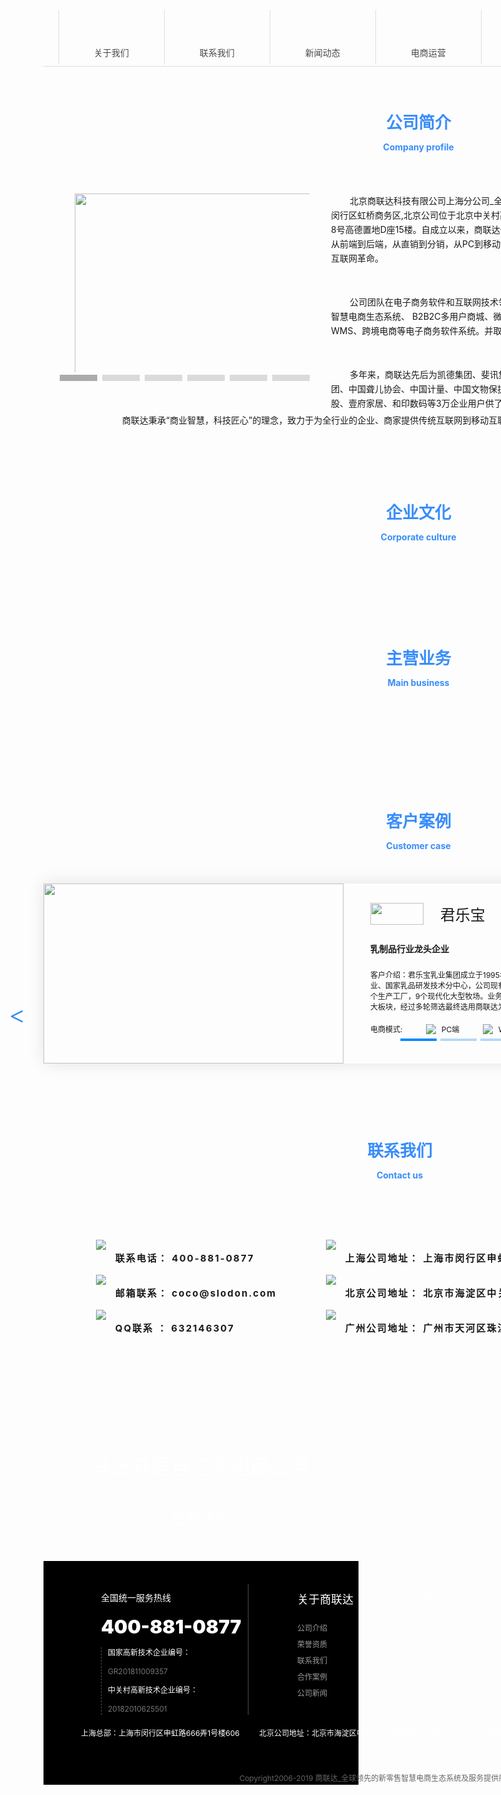 <!DOCTYPE html>
<html>
	<head>
		<meta charset="UTF-8">
		<title></title>
	    <style>
	    	*{
	    		margin: 0px;
	    		padding: 0px;
	    	}
	    	ul,ol{
	    		list-style: none;
	    	}
	    	.header{
	    		width: 100%;
	    		height: 100px;
	    	}
	    	.banner{
	    		height: 440px;
	    		background: url(../img/zhj_banner.jpg);
	    		background-size: 100% 100%;
	    		min-width: 1200px;
	    	}
	    	.m1{
	    		height: 90px;
	    		min-width: 1200px;
			    border-bottom: 1px solid #DCDCDC;
			    margin-bottom: 69px;
	    	}
	    	.m1>ul{
	    		width: 1200px;
	    		margin: 0px auto;
	    	}
	    	.m1>ul>li{
	    		float: left;
	    		width: 168px;
			    border: 1px solid #dedede;
			    border-top: none;
			    border-right: none;
			    border-bottom: 5px solid transparent;
			    height: 27px;
			    padding-top: 58px;
			    text-align: center;
			    font-size: 14px;
			    color: #4A4A4A;
			    cursor:pointer;
	    	}
	    	.m1>ul>li:nth-of-type(1){
	    		background: url(../img/zhj_11.png)center 19px no-repeat;
	    	}
	    	.m1>ul>li:nth-of-type(2){
	    		background: url(../img/zhj_22.png)center 19px no-repeat;
	    	}
	    	.m1>ul>li:nth-of-type(3){
	    		background: url(../img/zhj_33.png)center 19px no-repeat;
	    	}
	    	.m1>ul>li:nth-of-type(4){
	    		background: url(../img/zhj_44.png)center 19px no-repeat;
	    	}
	    	.m1>ul>li:nth-of-type(5){
	    		background: url(../img/zhj_55.png)center 19px no-repeat;
	    	}
	    	.m1>ul>li:nth-of-type(6){
	    		background: url(../img/zhj_66.png)center 19px no-repeat;
	    	}
	    	.m1>ul>li:nth-of-type(7){
	    		background: url(../img/zhj_77.png)center 19px no-repeat;
	    		border-right: 1px solid #dedede;
	    	}
	    	.zhj_banxin{
	    		width: 1200px;
	    		/*height: 6000px;*/
	    		margin: 0px auto;
	    	}
	    	.zhj_banxin>.zhj_gsjj1{
	    		width: 1200px;
			    margin: 0 auto;
			    text-align: center;
	    	}
	    	.zhj_banxin>.zhj_gsjj1>h1{
	    		font-size: 26px;
	    		color: #388DFB;
			    background: url(../img/zhj_line.png)0 14px no-repeat;
			    background-size: 100%;
			    margin-bottom: 52px;
	    	}
	    	.zhj_banxin>.zhj_gsjj1>h1>p{
	    		font-size: 14px;
    		}
    		.zhj_banxin>.zhj_gsjj2{
    			position: relative;
			    width: 1200px;
			    margin: 0 auto;
			    height: 320px;
    		}
    		.zhj_banxin>.zhj_gsjj2>.zhj_lunbo1{
    			float: left;
			    width: 400px;
			    height: 300px;
			    overflow: hidden;
			    margin-left: 26px;
    		}
    		.zhj_banxin>.zhj_gsjj2>.zhj_lunbo1>ul{
    			width: 2400px;
    			position: relative;
    			left: 0px;
    			transition: 1s;
    		}
    		.zhj_banxin>.zhj_gsjj2>.zhj_lunbo1>ul>li{
    			float: left;
    			width: 400px;
    			height: 300px;
    			overflow: hidden;
    		}
    		.zhj_banxin>.zhj_gsjj2>.zhj_lunbo1>ul>li>img{
    			width: 100%;
    		}
    		.zhj_banxin>.zhj_gsjj2>.zhj_lunbo1-btn{
    			width: 400px;
    			height: 20px;
    			line-height: 20px;
    			position: absolute;
				left: 26px;
				bottom: -4px;
    		}
    		.zhj_banxin>.zhj_gsjj2>.zhj_lunbo1-btn>span{
    			display: inline-block;
			    width: 60px;
			    height: 10px;
			    margin-left: 8px;
			    background: #DADADA;
			    cursor: pointer;
    		}
    		.zhj_banxin>.zhj_gsjj2>.zhj_nierou{
    			float: left;
			    width: 709px;
			    height: 322px;
			    line-height: 23px;
			    padding-left: 34px;
    		}
    		.zhj_banxin>.zhj_gsjj2>.zhj_nierou>p{
    			text-indent: 30px;
			    font-size: 14px;
			    margin-bottom: 47px;
    		}
    		.zhj_banxin>.zhj_gsjj2>.zhj_nierou-food{
				padding-top: 44px;
				text-indent: 30px;
				width: 1200px;
				margin: 0 auto;
				font-size: 14px;
				text-align: center;
   			    float: left;
   			    background-position: ;
    		}
    		.zhj_banxin>.zhj_qywh{
    			float: left;
    			padding-top: 82px;
			    width: 1200px;
			    margin: 0 auto;
			    text-align: center;
    		}
    		.zhj_banxin>.zhj_qywh>h1{
    			font-size: 26px;
	    		color: #388DFB;
			    background: url(../img/zhj_line.png)0 14px no-repeat;
			    background-size: 100%;
			    margin-bottom: 52px;
    		}
    		.zhj_banxin>.zhj_qywh>h1>p{
    			font-size: 14px;
    		}
    		.zhj_banxin>.zhj_zyyw{
    			float: left;
    			padding-top: 76px;
			    width: 1200px;
			    margin: 0 auto;
			    text-align: center;
    		}
    		.zhj_banxin>.zhj_zyyw>h1{
    			font-size: 26px;
	    		color: #388DFB;
			    background: url(../img/zhj_line.png)0 14px no-repeat;
			    background-size: 100%;
			    margin-bottom: 52px;
    		}
    		.zhj_banxin>.zhj_zyyw>h1>p{
    			font-size: 14px;
    		}
    		.zhj_banxin>.zhj_zyyw>ul>li{
    			float: left;
			    transition: 1s;
			    margin: 0 23px 23px 0;
    		}
    		.zhj_banxin>.zhj_zyyw>ul>li:hover{
    			transform:scale(1.05);
    		}
    		.zhj_banxin>.zhj_khal{
    			float: left;
    			padding-top: 65px;
			    width: 1200px;
			    margin: 0 auto;
			    text-align: center;
    		}
    		.zhj_banxin>.zhj_khal>h1{
    			font-size: 26px;
	    		color: #388DFB;
			    background: url(../img/zhj_line.png)0 14px no-repeat;
			    background-size: 100%;
			    margin-bottom: 52px;
    		}
    		.zhj_banxin>.zhj_khal>h1>p{
    			font-size: 14px;
    		}
    		.zhj_banxin>.zhj_khal>.zhj_lunbo2{
    			text-align: center;
			    width: 1200px;
			    position: relative;
			    margin: 0 auto;
    		}
    		.zhj_banxin>.zhj_khal>.zhj_lunbo2>.zhj_lunbo2t{
    			position: relative;
			    width: 1070px;
			    overflow: hidden;
			    height: 288px;
			    box-shadow: 1px 0 24px 1px rgba(0,0,0,0.1);
    		}
    		.zhj_banxin>.zhj_khal>.zhj_lunbo2>.zhj_lunbo2t>.zhj_Bbox{
    			width: 7200px;
			    height: 330px;
			    overflow: hidden;
			    position: relative;
			    left: 0px;
			    transition: 1s;
    		}
    		.zhj_banxin>.zhj_khal>.zhj_lunbo2>.zhj_lunbo2t>.zhj_box-btn{
    			position: absolute;
			    width: 454px;
			    right: 83px;
			    bottom: 40px;
			    height: 10px;
			    z-index: 2;
			}
    		.zhj_banxin>.zhj_khal>.zhj_lunbo2>.zhj_lunbo2t>.zhj_box-btn>span{
    			display: inline-block;
			    width: 58px;
			    height: 4px;
			    background: #b6d8f7;
			    margin: 0 1px;
			    cursor: pointer;
    		}
    		.zhj_banxin>.zhj_khal>.zhj_lunbo2>.zhj_lunbo2t>.zhj_Bbox>.zhj_box{
    			width: 1200px;
			    float: left;
			    height: 330px;
			    transition: 1s;
			}
    		.zhj_banxin>.zhj_khal>.zhj_lunbo2>.zhj_lunbo2t>.zhj_Bbox>.zhj_box>.zhj_box-show{
    			float: left;
			    width: 480px;
			    height: 288px;
			    overflow: hidden;
    		}
    		.zhj_banxin>.zhj_khal>.zhj_lunbo2>.zhj_lunbo2t>.zhj_Bbox>.zhj_box>.zhj_box-show>img{
    			width: 100%;
			    height: 100%;
			    margin-right: 20px;
    		}
    		.zhj_banxin>.zhj_khal>.zhj_lunbo2>.zhj_lunbo2t>.zhj_Bbox>.zhj_box>ul{
    			width: 516px;
			    float: left;
			    height: 219px;
			    padding: 17px 31px 52px 43px;
    		}
    		.zhj_banxin>.zhj_khal>.zhj_lunbo2>.zhj_lunbo2t>.zhj_Bbox>.zhj_box>ul>li{
    			font-size: 12px;
    			text-align: left;
    		}
    		.zhj_banxin>.zhj_khal>.zhj_lunbo2>.zhj_lunbo2t>.zhj_Bbox>.zhj_box>ul>li:nth-of-type(1){
    			font-size: 24px;
    		}
    		.zhj_banxin>.zhj_khal>.zhj_lunbo2>.zhj_lunbo2t>.zhj_Bbox>.zhj_box>ul>li:nth-of-type(1)>img{
    			width: 85px;
			    height: 35px;
			    vertical-align: bottom;
			    margin-right: 20px;
    		}
    		.zhj_banxin>.zhj_khal>.zhj_lunbo2>.zhj_lunbo2t>.zhj_Bbox>.zhj_box>ul>li:nth-of-type(2){
    			padding: 28px 0 23px 0;
			    font-size: 14px;
			    font-weight: bold;
    		}
    		.zhj_banxin>.zhj_khal>.zhj_lunbo2>.zhj_lunbo2t>.zhj_Bbox>.zhj_box>ul>li:nth-of-type(3){
    			margin-bottom: 19px;
    		}
    		.zhj_banxin>.zhj_khal>.zhj_lunbo2>.zhj_lunbo2t>.zhj_Bbox>.zhj_box>ul>li:nth-of-type(4){
    			margin-bottom: 21px;
    		}
    		.zhj_banxin>.zhj_khal>.zhj_lunbo2>.zhj_lunbo2t>.zhj_Bbox>.zhj_box>ul>li>span{
    			margin-left: 34px;
    		}
    		.zhj_banxin>.zhj_khal>.zhj_lunbo2>.zhj_lunbo2t>.zhj_Bbox>.zhj_box>ul>li>span>img{
    			vertical-align: bottom;
    			margin-right: 9px;
    		}
    		.zhj_banxin>.zhj_khal>.zhj_lunbo2>.zhj_left-btn{
    			position: absolute;
			    left: -54px;
			    top: 68.5%;
			    font-size: 40px;
			    font-family: Simsun;
			    height: 31px;
			    color: #398AEF;
			    line-height: 31px;
			    font-weight: bold;
			    z-index: 3;
			    cursor: pointer;
    		}
    		.zhj_banxin>.zhj_khal>.zhj_lunbo2>.zhj_right-btn{
    			position: absolute;
   				right: 75px;		
			    top: 68.5%;
			    font-size: 40px;
			    font-family: Simsun;
			    height: 31px;
			    color: #398AEF;
			    line-height: 31px;
			    font-weight: bold;
			    z-index: 2;
			    cursor: pointer;
    		}
    		.zhj_banxin>.zhj_lxwm{
    			width: 1140px;
   				margin: 0 auto;
   				float: left;
   				padding-top: 82px;
   				text-align: center;
    		}
    		.zhj_banxin>.zhj_lxwm>h1{
    			font-size: 26px;
			    color: #388DFB;
			    background: url(../img/zhj_line.png)0 14px no-repeat;
			    background-size: 100%;
			    margin-bottom: 10px;
			}
    		.zhj_banxin>.zhj_lxwm>h1>p{
    			font-size: 14px;
    		}
    		.zhj_banxin>.zhj_lxwm-text{
    			float: left;
    			padding-left: 60px;
    			width: 1144px;
			    height: 195px;
			    padding-top: 70px;
			    margin-bottom: 120px;
			    background: url(../img/zhj_bj2.jpg) no-repeat;
    		}
    		.zhj_banxin>.zhj_lxwm-text>div{
    			float: left;
    		}
    		.zhj_banxin>.zhj_lxwm-text>div:nth-of-type(1)>ul{
    			width: 314px;
   				height: 150px;
    		}
    		.zhj_banxin>.zhj_lxwm-text>div>ul>li{
    			height: 56px;
   				font-size: 14px;			
    		}
    		.zhj_banxin>.zhj_lxwm-text>div>ul>li>img{
    			margin-right: 15px;
   				margin-top: -3px;
   				float: left;
    		}
    		.zhj_banxin>.zhj_lxwm-text>div>ul>li>p{
    			letter-spacing: 2px;
    			font-size: 15px;
    			font-weight: bold;
    			float: left;
    		}
    		.zhj_banxin>.zhj_lxwm-text>div:nth-of-type(2){
    			margin-left: 30px;
    		}
    		.zhj_banxin>.zhj_lxwm-text>.zhj_ewm>p{
    			text-align: center;
			    font-size: 14px;
			    font-weight: 600;
			    margin-top: 7px;
			    letter-spacing: 2px;
    		}
    		.zhj_banxin>.zhj_lxwm-text>.zhj_ewm>img{
    			width: 92px;
    			height: 92px;
    		}
            .zhj_ds{
            	width: 100%;
            	margin: auto;
			    overflow: hidden;
			    text-align: center;
			    position: relative;
			    background: url(../img/zhj_background2.png) center no-repeat;
			    height: 210px;
			    background-size: 100% 100%;
            }
            .zhj_ds>h2{
            	font-weight: 500;
            	color: #fff;
			    text-align: center;
			    font-size: 32px;
			    line-height: 80px;
			    margin-top: 20px;
            }
            .zhj_ds>div>a{
            	display: inline-block;
   				width: 214px;
			    height: 48px;
			    color: #fff;
			    line-height: 46px;
			    text-align: center;
			    border-radius: 10px;
			    background: transparent;
			    font-size: 24px;
			    border: 1px solid white;
			    margin-top: 20px;
			    text-decoration: none 
            }
            .zhj_foot{
            	width: 100%;
			    height: 358px;
			    box-sizing: border-box;
			    padding-top: 37px;
			    background-color: black;
			    color: white;
			    font-size: 12px;
            }
            .zhj_foot>.zhj_footbox{
            	width: 1220px;
    			margin: 0 auto;
    			padding-left: 32px;
            }
            .zhj_foot>.zhj_footbox>.zhj_foot_top{
            	height: 200px;
            }
            .zhj_foot>.zhj_footbox>.zhj_foot_top>.zhj_foot_top-left{
            	float: left;
   				width: 295px;	
            }
            .zhj_foot>.zhj_footbox>.zhj_foot_top>.zhj_foot_top-left>.zhj_foot_top-left1{
            	margin-bottom: 25px;
            }
            .zhj_foot>.zhj_footbox>.zhj_foot_top>.zhj_foot_top-left>.zhj_foot_top-left1>span{
            	float: left;
            	width: 40px;
			    height: 40px;
			    background: url(../img/zhj_kefu.png) no-repeat;
			    background-size: 100% 100%;
            }
            .zhj_foot>.zhj_footbox>.zhj_foot_top>.zhj_foot_top-left>.zhj_foot_top-left1>div>p{
            	font-size: 14px;
			    line-height: 16px;
			    margin-bottom: 10px;
			    font-weight: 300;
            }
            .zhj_foot>.zhj_footbox>.zhj_foot_top>.zhj_foot_top-left>.zhj_foot_top-left2{
             	height: 78px;
            }
            .zhj_foot>.zhj_footbox>.zhj_foot_top>.zhj_foot_top-left>.zhj_foot_top-left2>span{
            	float: left;
            	width: 34px;
			    height: 41px;
			    background: url(../img/zhj_bh.png) no-repeat;
			    background-size: 100% 100%;
			    margin-top: 12px;
            }
            .zhj_foot>.zhj_footbox>.zhj_foot_top>.zhj_foot_top-left>.zhj_foot_top-left2>.zhj_foot_top-left2box{
            	padding-left: 60px;
            }
            .zhj_foot>.zhj_footbox>.zhj_foot_top>.zhj_foot_top-left>.zhj_foot_top-left2>.zhj_foot_top-left2box>div{
            	padding-left: 10px;
   				border-left: 1px dashed rgba(255,255,255,0.3)
            }
            .zhj_foot>.zhj_footbox>.zhj_foot_top>.zhj_foot_top-left>.zhj_foot_top-left2>.zhj_foot_top-left2box>div>p{
            	font-weight: 300;
            	line-height: 18px;
            }
            .zhj_foot>.zhj_footbox>.zhj_foot_top>.zhj_foot_top-right{
            	float: left;
   				border-left: 1px solid rgba(255,255,255,0.3);
            }
            .zhj_foot>.zhj_footbox>.zhj_foot_top>.zhj_foot_top-right>ul{
            	float: left;
    			padding-left: 78px;
            }
            .zhj_foot>.zhj_footbox>.zhj_foot_top>.zhj_foot_top-right>ul>li{
            	line-height: 26px;
    			color: rgba(255,255,255,.6);
    			font-size: 12px;
            }
            .zhj_foot>.zhj_footbox>.zhj_foot_top>.zhj_foot_top-right>ul>li:nth-of-type(1){
            	font-size: 18px;
    			margin-bottom: 20px;
    			color: white;
            }
            .zhj_foot>.zhj_footbox>.zhj_foot_top>.zhj_foot_top-right>div{
            	margin-left: 100px;
            	float: left;
            }
            .zhj_foot>.zhj_footbox>.zhj_foot_top>.zhj_foot_top-right>div>p{
             	text-align: center;
             	font-size: 18px;
    			margin-bottom: 20px;
            }
            .zhj_foot>.zhj_footbox>.zhj_foot_top>.zhj_foot_top-right>div>div{
            	background: white;
            }
            .zhj_foot>.zhj_footbox>.zhj_foot_top>.zhj_foot_top-right>div>div>img{
            	width: 97px;
            	height: 97px;
            }
            .zhj_foot>.zhj_footbox>.zhj_foot_top>.zhj_foot_top-right>div>div>p{
            	text-align: center;
            	display: block;
			    height: 24px;
			    line-height: 24px;
			    background-color: black; 
            }
            .zhj_foot>.zhj_footbox>.zhj_foot_bottom{
            	height: 100px;
            	line-height: 60px;
            }
            .zhj_foot>.zhj_footbox>.zhj_foot_bottom>span{
            	display: inline-block;
			    padding-left: 28px;
			    background: url(../img/zhj_dizhi.png) no-repeat 15px center;
			    background-size: 9px 11px;
			    line-height: 16px;
            }
            .zhj_foot>.zhj_footbox>.zhj_foot_bottom>p{
            	color: #656565;
   				text-align: center;
            }
            .zhj_foot>.zhj_footbox>.zhj_foot_bottom>p>a{
            	font-size: 12px;
    			color: #c5c6c4;
            	text-decoration: none 
            }
	    </style>
	    <script src="../js/jquery-3.5.0.min.js"></script>
	</head>
	<body>
		<div class="header"></div>
		<div class="banner"></div>
		<div class="m1">
			<ul>
				<li>关于我们<p></p></li>
				<li>联系我们<p></p></li>
				<li>新闻动态<p></p></li>
				<li>电商运营<p></p></li>
				<li>成功案例<p></p></li>
				<li>服务保障<p></p></li>
				<li>招聘英才<p></p></li>
			</ul>
		</div>
		<div class="zhj_banxin">
			<div class="zhj_gsjj1">
				<h1>
					公司简介 
					<p>Company profile</p>
				</h1>
		    </div>
			<div class="zhj_gsjj2">
				<div class="zhj_lunbo1">
					<ul class="zhj_ul1">
						<li><img src="../img/zhj_p1.jpg" alt="" /></li>
						<li><img src="../img/zhj_p2.jpg" alt="" /></li>
						<li><img src="../img/zhj_p3.png" alt="" /></li>
						<li><img src="../img/zhj_p4.png" alt="" /></li>
						<li><img src="../img/zhj_p5.png" alt="" /></li>
						<li><img src="../img/zhj_p6.png" alt="" /></li>
					</ul>
				</div>
				<div class="zhj_lunbo1-btn">
					<span style="margin-left: 0px;background:#ABABAB ;"></span><span></span><span></span><span></span><span></span><span></span>
				</div>
				<div class="zhj_nierou">
					<p>
						北京商联达科技有限公司上海分公司_全球领先的新零售智慧电商生态系统及服务提供商!上海公司位于上海市闵行区虹桥商务区,北京公司位于北京中关村高科技产业园区，广州分公司地址位于广州市天河区珠江新城珠江西路8号高德置地D座15楼。自成立以来，商联达一直专注于电商企业信息化建设，帮助企业经营与互联网应用相结合，从前端到后端，从直销到分销，从PC到移动，从线上到线下帮助企业实现战略性和经营性目标，以迎战中国商业的互联网革命。
					</p>
					<p>
					  	公司团队在电子商务软件和互联网技术领域经验资深，历经多年市场实践已研发出具有自主知识产权的新零售智慧电商生态系统、 B2B2C多用户商城、微商城、嗨单分销系统、O2O门店系统、小程序、ERP、收银系统、WMS、跨境电商等电子商务软件系统。并取得多项著作权及发明专利。
         			</p>
					<p style="margin-bottom: 0px;">
						多年来，商联达先后为凯德集团、斐讯集团、君乐宝乳业集团、万达集团、蒙佳粮油工业集团、京卫药业集团、中国聋儿协会、中国计量、中国文物保护基金会、迪拜shopzone、第e物流、香港百货、安馨物业、中橄控股、壹府家居、和印数码等3万企业用户供了电商系统工具及相关增值服务产品。
                    </p>
				</div>
				<div class="zhj_nierou-food">
					商联达秉承“商业智慧，科技匠心”的理念，致力于为全行业的企业、商家提供传统互联网到移动互联网的电子商务解决方案及技术运营、电商运营等增值服务。
				</div>
			</div>
			<div class="zhj_qywh">
				<h1>
					企业文化
					<p>Corporate culture</p>
				</h1>
				<img src="../img/zhj_q.jpg" alt="" />
			</div>
			<div class="zhj_zyyw">
				<h1>
					主营业务
					<p>Main business</p>
				</h1>
				<ul>
					<li><img src="../img/zhj_w1.jpg" alt="" /></li>
					<li><img src="../img/zhj_w2.jpg" alt="" /></li>
					<li><img src="../img/zhj_w3.jpg" alt="" /></li>
					<li><img src="../img/zhj_w4.jpg" alt="" /></li>
				</ul>
			</div>
			<div class="zhj_khal">
				<h1>
					客户案例
					<p>Customer case</p>
				</h1>
				<div class="zhj_lunbo2">
					<div class="zhj_lunbo2t">
						<div class="zhj_Bbox">
							<div class="zhj_box">
								<div class="zhj_box-show">
									<img src="../img/zhj_1.jpg"/>
								</div>
								<ul>
									<li>
										<img src="../img/zhj_junlebao.jpg"/>
										君乐宝
									</li>
									<li>乳制品行业龙头企业</li>
									<li>
										客户介绍：君乐宝乳业集团成立于1995年，是农业产业化国家重点龙头企业、国家高新技术企业、国家乳品研发技术分中心，公司现有员工10000余人，在河北、河南、江苏、吉林等地建有16个生产工厂，9个现代化大型牧场。业务范围包括婴幼儿奶粉、低温酸奶、常温液态奶、牧业等四大板块，经过多轮筛选最终选用商联达为其搭建官方商城平台。
									</li>
									<li>
										电商模式:
										<span><img src="../img/zhj_PC.png"/>PC端</span>
										<span><img src="../img/zhj_WAP.png"/>Wap端</span>
										<span><img src="../img/zhj_WECHAT.png"/>微信端</span>
										<span><img src="../img/zhj_APP.png"/>APP端</span>
									</li>
								</ul>
							</div>
							<div class="zhj_box">
								<div class="zhj_box-show">
									<img src="../img/zhj_2.jpg"/>
								</div>
								<ul>
									<li>
										<img src="../img/zhj_feixun.jpg"/>
										斐讯
									</li>
									<li>电子信息100强公司</li>
									<li>
										客户介绍：斐讯数据通信技术有限公司成立于2009年，其全球双总部位于中国上海和成都，在美国和德国设有区域总部，核心产品是K系列路由器+智能健康系列科技产品+家庭健康系列+区块链应用产品等科技产品。商联达为其搭建推啥0元购全返商城平台。
									</li>
									<li>
										电商模式:
										<span><img src="../img/zhj_PC.png"/>PC端</span>
										<span><img src="../img/zhj_WAP.png"/>Wap端</span>
										<span><img src="../img/zhj_WECHAT.png"/>微信端</span>
										<span><img src="../img/zhj_APP.png"/>APP端</span>
									</li>
								</ul>
							</div>
							<div class="zhj_box">
								<div class="zhj_box-show">
									<img src="../img/zhj_3.jpg"/>
								</div>
								<ul>
									<li>
										<img src="../img/zhj_jingweiyaoye.jpg"/>
										京卫药业集团
									</li>
									<li>网上O2O药店</li>
									<li>
										客户介绍：京卫药业创立于1998年，经过多年发展目前已形成了带有京卫特色的医药研发、医药生产、药品分销、药品零售的属科工贸一体化的企业集团，目前年销售额已超过100亿元，企业总资产已达180亿元。
									</li>
									<li>
										电商模式:
										<span><img src="../img/zhj_PC.png"/>PC端</span>
										<span><img src="../img/zhj_WAP.png"/>Wap端</span>
										<span><img src="../img/zhj_WECHAT.png"/>微信端</span>
										<span><img src="../img/zhj_APP.png"/>APP端</span>
									</li>
								</ul>
							</div>
							<div class="zhj_box">
								<div class="zhj_box-show">
									<img src="../img/zhj_4.jpg"/>
								</div>
								<ul>
									<li>
										<img src="../img/zhj_wanda.jpg"/>
										缅甸 Wanlid
									</li>
									<li>缅甸新零售</li>
									<li>
										客户介绍：零售行业的主要竞争点分为市场拓展与销售渠道两个方面，若在线上进行市场推广来扩大份额，要砸不少的资金，所以Wanlida Trading希望在早期可以打通线下销售渠道，形成比较高的壁垒，让同类公司难以突围。商联达为其提供缅语及英文版新零售多用户商城系统，助其开拓缅甸电商市场。
									</li>
									<li>
										电商模式:
										<span><img src="../img/zhj_PC.png"/>PC端</span>
										<span><img src="../img/zhj_WAP.png"/>Wap端</span>
										<span><img src="../img/zhj_WECHAT.png"/>微信端</span>
										<span><img src="../img/zhj_APP.png"/>APP端</span>
									</li>
								</ul>
							</div>
							<div class="zhj_box">
								<div class="zhj_box-show">
									<img src="../img/zhj_5.jpg"/>
								</div>
								<ul>
									<li>
										<img src="../img/zhj_wanda.jpg"/>
										万达集团
									</li>
									<li>国有控股</li>
									<li>
										客户介绍：“易企享”是万达财富集团旗下五大战略业务中的重要组成部分。是一家新型互联网电子商务平台。平台专注于服务中小微企业，以“信用”为核心，以“共享、共存、共创、共赢”为理念，助力中小微企业解决发展过程中所面临的“融资难”、“宣传差”、“销路窄”等核心问题。
									</li>
									<li>
										电商模式:
										<span><img src="../img/zhj_PC.png"/>PC端</span>
										<span><img src="../img/zhj_WAP.png"/>Wap端</span>
										<span><img src="../img/zhj_WECHAT.png"/>微信端</span>
										<span><img src="../img/zhj_APP.png"/>APP端</span>
									</li>
								</ul>
							</div>
							<div class="zhj_box">
								<div class="zhj_box-show">
									<img src="../img/zhj_6.jpg"/>
								</div>
								<ul>
									<li>
										<img src="../img/zhj_feixun.png"/>
										凯德集团
									</li>
									<li>世界三大地产集团之一</li>
									<li>
										客户介绍：凯德集团是全球第三大地产集团，总部设在新加坡，并在新加坡上市，旗下包含凯德龙之梦、来福士广场、雅诗阁等 ，经过多番对比最终选用商联达新零售多用户商城系统为其搭建电商业务平台!
									</li>
									<li>
										电商模式:
										<span><img src="../img/zhj_PC.png"/>PC端</span>
										<span><img src="../img/zhj_WAP.png"/>Wap端</span>
										<span><img src="../img/zhj_WECHAT.png"/>微信端</span>
										<span><img src="../img/zhj_APP.png"/>APP端</span>
									</li>
								</ul>
							</div>
						</div>
						<div class="zhj_box-btn">
						    <span style="background:rgb(7,138,254);"></span>
						    <span></span>
						    <span></span>
						    <span></span>
						    <span></span>
						    <span></span>
						</div>
					</div>
					<div class="zhj_left-btn"><</div>
					<div class="zhj_right-btn">></div>
				</div>
			</div>
			<div class="zhj_lxwm">
				<h1>
					联系我们
					<p>Contact us</p>
				</h1>
			</div>
			<div class="zhj_lxwm-text">
				<div>
					<ul>
						<li>
							<img src="../img/zhj_dh.png"/>
							<p>联系电话：  400-881-0877</p>
						</li>
						<li>
							<img src="../img/zhj_yx.png"/>
							<p>邮箱联系：  coco@slodon.com</p>
						</li>
						<li>
							<img src="../img/zhj_qq.png"/>
							<p>QQ联系 ：  632146307</p>
						</li>
					</ul>
				</div>
				<div>
					<ul>
						<li>
							<img src="../img/zhj_wz.png"/>
							<p>上海公司地址：  上海市闵行区申虹路666弄1号楼606</p>
						</li>
						<li>
							<img src="../img/zhj_wz.png"/>
							<p>北京公司地址：  北京市海淀区中关村东升科技园B-2楼1F</p>
						</li>
						<li>
							<img src="../img/zhj_wz.png"/>
							<p>广州公司地址：  广州市天河区珠江新城珠江西路8号高德置地D座15楼</p>
						</li>
					</ul>
				</div>
				<div class="zhj_ewm" style="margin-left: 20px;">
					<img src="../img/zhj_we.png"/>
					<p>微信咨询</p>
				</div>
			</div>
		</div>
		<div class="zhj_ds">
			<h2>马上开启自己的电商业务</h2>
			<div>
				<a href="#">立即体验</a>
			</div>
		</div>
		<div class="zhj_foot">
			<div class="zhj_footbox">
				<div class="zhj_foot_top">
					<div class="zhj_foot_top-left">
						<div class="zhj_foot_top-left1">
							<span></span>
							<div style="padding-left: 60px;">
								<p>全国统一服务热线</p>
								<p style="font-size: 30px;font-weight: 900;">400-881-0877</p>
							</div>
						</div>
						<div class="zhj_foot_top-left2">
							<span></span>
							<div class="zhj_foot_top-left2box">
								<div>
									<p style="margin-bottom:4px;">国家高新技术企业编号：</p>
									<p style="opacity:0.6;margin-bottom:10px;">GR201811009357</p>
									<p style="margin-bottom: 4px;margin-bottom: 4px">中关村高新技术企业编号：</p>
									<p style="opacity:0.6;margin-bottom:10px;">20182010625501</p>
								</div>
							</div>
						</div>
					</div>
					<div class="zhj_foot_top-right">
						<ul>
							<li>关于商联达</li>
							<li>公司介绍</li>
							<li>荣誉资质</li>
							<li>联系我们</li>
							<li>合作案例</li>
							<li>公司新闻</li>
						</ul>
						<ul>
							<li>热门电商产品</li>
							<li>多商户商城系统</li>
							<li>同城O2O商城系统</li>
							<li>B2B批发商城系统</li>
							<li>电商收银系统</li>
							<li>电商ERP系统</li>
						</ul>
						<ul>
							<li>电商解决方案</li>
							<li>新零售解决方案</li>
							<li>跨境电商解决方案</li>
							<li>农村电商解决方案</li>
							<li>区块链+电商解决方案</li>
							<li>商业综合体解决方案</li>							
						</ul>
						<ul>
							<li>电商学院</li>
							<li>电商干货</li>
							<li>行业快讯</li>
							<li>新零售</li>
							<li>B2B电商</li>
							<li>B2B2C电商</li>
						</ul>
						<div>
							<p>关注我们</p>
							<div>
								<img src="../img/zhj_er.png"/>
								<p>获最新电商动态</p>
							</div>
						</div>
					</div>
				</div>
				<div class="zhj_foot_bottom">
					<span>上海总部：上海市闵行区申虹路666弄1号楼606</span>
					<span>北京公司地址：北京市海淀区中关村东升科技园B-2楼1F</span>
					<span>广州公司地址：广州市天河区珠江新城珠江西路8号高德置地D座15楼</span>
					<p>Copyright2006-2019 商联达_全球领先的新零售智慧电商生态系统及服务提供商!All Rights Reserved.
						<a href="">沪ICP备：19040631</a>
					</p>
				</div>
			</div>
		</div>
		<script>
			var i =0;
			var timer;
			var index
			$(".m1>ul>li").mousemove(function(){
				$(this).css({"background":"url(../img/zhj_1.png)no-repeat center 19px"}); 
				
			})
			timer = setInterval(function(){
				i++;
				if(i==6){
					i =0;
				}
				$(".zhj_lunbo1-btn span").css({"background":"#DADADA"});
				$(".zhj_lunbo1-btn span").eq(i).css({"background":"#ABABAB"});
				$(".zhj_box-btn span").css("background","#b6d8f7");
				$(".zhj_box-btn span").eq(i).css({"background":"rgb(7,138,254)"});
				$(".zhj_ul1").css({'left':-400*i+'px'});
				$(".zhj_Bbox").css({'left':-1200*i+'px'});
			},3000);
			$(".zhj_lunbo1-btn span").mouseover(function(){
				index =$(this).index();
				i = index;
			    $(".zhj_ul1").css({'left':-400*index+'px'});
			    $(".zhj_lunbo1-btn span").css("background","#DADADA");
				$(this).css({"background":"#ABABAB"});
				clearInterval(timer);
			});
			$(".zhj_lunbo1-btn span").mouseout(function(){
				timer = setInterval(function(){
					i++;
					if(i==6){
						i =0;
					}
					$(".zhj_lunbo1-btn span").css({"background":"#DADADA"});
					$(".zhj_lunbo1-btn span").eq(i).css({"background":"#ABABAB"});
					$(".zhj_box-btn span").css("background","#b6d8f7");
					$(".zhj_box-btn span").eq(i).css({"background":"rgb(7,138,254)"});
					$(".zhj_ul1").css({'left':-400*i+'px'});
					$(".zhj_Bbox").css({'left':-1200*i+'px'});
				},3000);
			});
			$(".zhj_box-btn span").mouseover(function(){
              	index =$(this).index();
              	i  = index;
               	$(".zhj_Bbox").css({'left':-1200*index+'px'});
               	$(".zhj_box-btn span").css("background","#b6d8f7");
				$(this).css({"background":"rgb(7,138,254)"});
               	clearInterval(timer);
            });
            $(".zhj_box-btn span").mouseout(function(){
              	timer = setInterval(function(){
					i++;
					if(i==6){
					   i =0;
					}
					$(".zhj_lunbo1-btn span").css({"background":"#DADADA"});
					$(".zhj_lunbo1-btn span").eq(i).css({"background":"#ABABAB"});
					$(".zhj_box-btn span").css("background","#b6d8f7");
					$(".zhj_box-btn span").eq(i).css({"background":"rgb(7,138,254)"});
					$(".zhj_ul1").css({'left':-400*i+'px'})
					$(".zhj_Bbox").css({'left':-1200*i+'px'})
				},3000)
            });	
            $(".zhj_Bbox").mouseover(function(){
                clearInterval(timer);
            });
            $(".zhj_Bbox").mouseout(function(){
                timer =setInterval(function(){
					i++;
					if(i==6){
						i =0;
					}
					$(".zhj_lunbo1-btn span").css({"background":"#DADADA"});
					$(".zhj_lunbo1-btn span").eq(i).css({"background":"#ABABAB"});
					$(".zhj_box-btn span").css("background","#b6d8f7");
					$(".zhj_box-btn span").eq(i).css({"background":"rgb(7,138,254)"});
					$(".zhj_ul1").css({'left':-400*i+'px'});
					$(".zhj_Bbox").css({'left':-1200*i+'px'});
				},3000);
            });
            $(".zhj_left-btn").click(function(){
            	i--;
            	if(i==-1){
					i =5;
				}
            	$(".zhj_Bbox").css({'left':-1200*i+'px'});
            	$(".zhj_box-btn span").css("background","#b6d8f7");
				$(".zhj_box-btn span").eq(i).css({"background":"rgb(7,138,254)"});
            });
            $(".zhj_right-btn").click(function(){
            	i++;
            	if(i==6){
					i =0;
				}
            	$(".zhj_Bbox").css({'left':-1200*i+'px'});
            	$(".zhj_box-btn span").css("background","#b6d8f7");
				$(".zhj_box-btn span").eq(i).css({"background":"rgb(7,138,254)"});
            });
        </script>
	</body>
</html>
